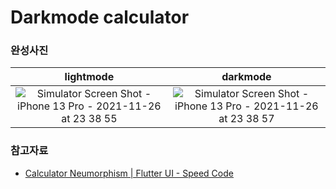 # Darkmode calculator


### 완성사진
lightmode   | darkmode
:----------:|:---------:
![Simulator Screen Shot - iPhone 13 Pro - 2021-11-26 at 23 38 55](https://user-images.githubusercontent.com/74299463/143598250-edfe412f-502e-405e-b46b-45c4e4cc74c3.png)|![Simulator Screen Shot - iPhone 13 Pro - 2021-11-26 at 23 38 57](https://user-images.githubusercontent.com/74299463/143598258-fa18f277-f15a-4c4d-894c-5a5adbd5a6a4.png)



### 참고자료
- [Calculator Neumorphism | Flutter UI - Speed Code](https://youtu.be/oYxDnW8sXZQ)
